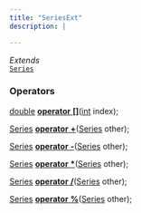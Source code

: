 ```yaml
---
title: "SeriesExt"
description: |

---
```

*Extends*  
<code>[Series]</code>



### Operators
<dl>
<dt>

<span class="dart-code">[double] [<strong>operator</strong> <strong>[]](op_get)</strong>(<span class="nobr">[int] index</span>);</span>
</dt>
<dt>

<span class="dart-code">[Series] [<strong>operator</strong> <strong>+](op_add)</strong>(<span class="nobr">[Series] other</span>);</span>
</dt>
<dt>

<span class="dart-code">[Series] [<strong>operator</strong> <strong>-](op_sub)</strong>(<span class="nobr">[Series] other</span>);</span>
</dt>
<dt>

<span class="dart-code">[Series] [<strong>operator</strong> <strong>*](op_mul)</strong>(<span class="nobr">[Series] other</span>);</span>
</dt>
<dt>

<span class="dart-code">[Series] [<strong>operator</strong> <strong>/](op_div)</strong>(<span class="nobr">[Series] other</span>);</span>
</dt>
<dt>

<span class="dart-code">[Series] [<strong>operator</strong> <strong>%](op_mod)</strong>(<span class="nobr">[Series] other</span>);</span>
</dt>
</dl>


[Series]: /reference/classes/series/
[double]: https://api.flutter.dev/flutter/dart-core/double-class.html
[int]: https://api.flutter.dev/flutter/dart-core/int-class.html